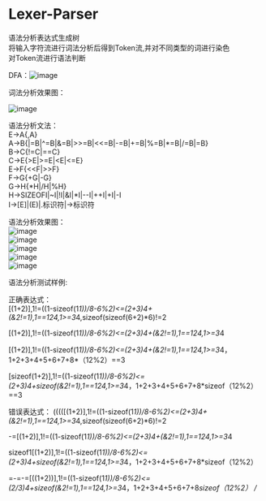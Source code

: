 # Lexer-Parser  
语法分析表达式生成树  
将输入字符流进行词法分析后得到Token流,并对不同类型的词进行染色  
对Token流进行语法判断  

DFA：![image](https://github.com/whx-prog/Lexer_Parser-TST-ING-2021-3/blob/main/DFA.png)  



词法分析效果图：  


![image](https://github.com/whx-prog/Lexer_Parser-TST-ING-2021-3/blob/main/Lexer.png)  


语法分析文法：  
              E->A{,A}  
              A->B{|=B|^=B|&=B|>>=B|<<=B|-=B|+=B|%=B|*=B|/=B|=B}  
              B->C{!=C|==C}  
              C->E{>E|>=E|<E|<=E}  
              E->F{<<F|>>F}  
              F->G{+G|-G}  
              G->H{*H|/H|%H}  
              H->SIZEOFI|~I|!I|&I|*I|--I|++I|+I|-I  
              I->[E]|(E)|.标识符|->标识符  


语法分析效果图：  
![image](https://github.com/whx-prog/Lexer_Parser-TST-ING-2021-3/blob/main/Parser_picture/%E5%9B%BE%E7%89%871.png)  
![image](https://github.com/whx-prog/Lexer_Parser-TST-ING-2021-3/blob/main/Parser_picture/%E5%9B%BE%E7%89%872.png)  
![image](https://github.com/whx-prog/Lexer_Parser-TST-ING-2021-3/blob/main/Parser_picture/%E5%9B%BE%E7%89%873.png)  
![image](https://github.com/whx-prog/Lexer_Parser-TST-ING-2021-3/blob/main/Parser_picture/%E5%9B%BE%E7%89%874.png)  
![image](https://github.com/whx-prog/Lexer_Parser-TST-ING-2021-3/blob/main/Parser_picture/%E5%9B%BE%E7%89%875.png)  


语法分析测试样例:  

正确表达式：  
[(1+2)],1!=((1-sizeof(1*1))/8-6%2)<=(2+3)*4+(&2!=1),1==12*4,1>=3*4,sizeof(sizeof(6+2)*6)!=2

[(1+2)],1!=((1-sizeof(1*1))/8-6%2)<=(2+3)*4+(&2!=1),1==12*4,1>=3*4

[(1+2)],1!=((1-sizeof(1*1))/8-6%2)<=(2+3)*4+(&2!=1),1==12*4,1>=3*4，1+2+3+4+5+6+7+8*（12%2）==3

[sizeof(1+2)],1!=((1-sizeof(1*1))/8-6%2)<=(2+3)*4+sizeof(&2!=1),1==12*4,1>=3*4，1+2+3+4+5+6+7+8*sizeof（12%2）==3

错误表达式：
(((([(1+2)],1!=((1-sizeof(1*1))/8-6%2)<=(2+3)*4+(&2!=1),1==12*4,1>=3*4,sizeof(sizeof(6+2)*6)!=2  

-=[(1+2)],1!=((1-sizeof(1*1))/8-6%2)<=(2+3)*4+(&2!=1),1==12*4,1>=3*4

sizeof1[(1+2)],1!=((1-sizeof(1*1))/8-6%2)<=(2+3)*4+sizeof(&2!=1),1==12*4,1>=3*4，1+2+3+4+5+6+7+8*sizeof（12%2）

=-=-=[((1+2))],1!=((1-sizeof(1*1))/8-6%2)<=(2/3)*4+sizeof(&2!=1),1==12*4,1>=3*4，1+2+3+4+5+6+7+8*sizeof（12%2）
/*
